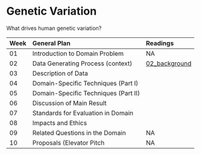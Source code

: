 # Genetic Variation
What drives human genetic variation?

|Week  | General Plan  | Readings   | 
|---|:---|:---|
| 01 | Introduction to Domain Problem   | NA   | 
| 02 | Data Generating Process (context)  | [02_background](https://github.com/ShanEllis/Genetic-Variation/tree/master/02_background)  |
| 03 | Description of Data   | |
| 04 | Domain-Specific Techniques (Part I)  |   | 
| 05 | Domain-Specific Techniques (Part II)  |   |
| 06 | Discussion of Main Result  |   | 
| 07 | Standards for Evaluation in Domain  |   | 
| 08 | Impacts and Ethics  |   |
| 09 | Related Questions in the Domain | NA  | 
| 10 | Proposals (Elevator Pitch  | NA   | 
